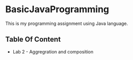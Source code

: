 # BasicJavaProgramming

This is my programming assignment using Java language.

## Table Of Content
* Lab 2 - Aggregration and composition
